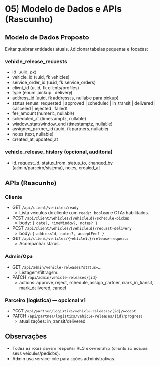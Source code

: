 # 05) Modelo de Dados e APIs (Rascunho)

## Modelo de Dados Proposto
Evitar quebrar entidades atuais. Adicionar tabelas pequenas e focadas:

### vehicle_release_requests
- id (uuid, pk)
- vehicle_id (uuid, fk vehicles)
- service_order_id (uuid, fk service_orders)
- client_id (uuid, fk clients/profiles)
- type (enum: pickup | delivery)
- address_id (uuid, fk addresses, nullable para pickup)
- status (enum: requested | approved | scheduled | in_transit | delivered | canceled | rejected | failed)
- fee_amount (numeric, nullable)
- scheduled_at (timestamptz, nullable)
- window_start/window_end (timestamptz, nullable)
- assigned_partner_id (uuid, fk partners, nullable)
- notes (text, nullable)
- created_at, updated_at

### vehicle_release_history (opcional, auditoria)
- id, request_id, status_from, status_to, changed_by (admin/parceiro/sistema), notes, created_at

## APIs (Rascunho)

### Cliente
- GET `/api/client/vehicles/ready`
  - Lista veículos do cliente com `ready: boolean` e CTAs habilitados.
- POST `/api/client/vehicles/{vehicleId}/schedule-pickup`
  - body: `{ date?, timeWindow?, notes? }`
- POST `/api/client/vehicles/{vehicleId}/request-delivery`
  - body: `{ addressId, notes?, acceptFee? }`
- GET `/api/client/vehicles/{vehicleId}/release-requests`
  - Acompanhar status.

### Admin/Ops
- GET `/api/admin/vehicle-releases?status=…`
  - Listagem/filtragem.
- PATCH `/api/admin/vehicle-releases/{id}`
  - actions: approve, reject, schedule, assign_partner, mark_in_transit, mark_delivered, cancel

### Parceiro (logística) — opcional v1
- POST `/api/partner/logistics/vehicle-releases/{id}/accept`
- PATCH `/api/partner/logistics/vehicle-releases/{id}/progress`
  - atualizações: in_transit/delivered

## Observações
- Todas as rotas devem respeitar RLS e ownership (cliente só acessa seus veículos/pedidos).
- Admin usa service-role para ações administrativas.

